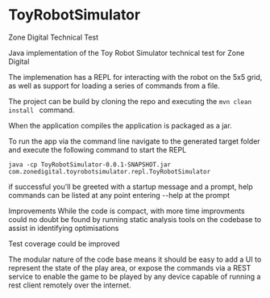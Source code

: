 # ToyRobotSimulator
Zone Digital Technical Test

Java implementation of the Toy Robot Simulator technical test for Zone Digital

The implemenation has a REPL for interacting with the robot on the 5x5 grid, as well as support for loading a series of
commands from a file.

The project can be build by cloning the repo and executing the  ``` mvn clean install  ``` command.

When the application compiles the application is packaged as a jar.

To run the app via the command line navigate to the generated target folder and execute the following command to start the REPL

 ``` java -cp ToyRobotSimulator-0.0.1-SNAPSHOT.jar com.zonedigital.toyrobotsimulator.repl.ToyRobotSimulator  ```

if successful you'll be greeted with a startup message and a prompt, help commands can be listed at any point entering --help at
the prompt

Improvements
While the code is compact, with more time improvments could no doubt be found by running static analysis tools on the codebase to assist in identifying optimisations

Test coverage could be improved

The modular nature of the code base means it should be easy to add a UI to represent the state of the play area, or expose the 
commands via a REST service to enable the game to be played by any device capable of running a rest client remotely over the internet.
